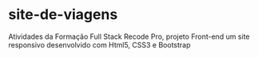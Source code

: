 # site-de-viagens
Atividades da Formação Full Stack Recode Pro, projeto Front-end um site responsivo desenvolvido com Html5, CSS3 e Bootstrap
